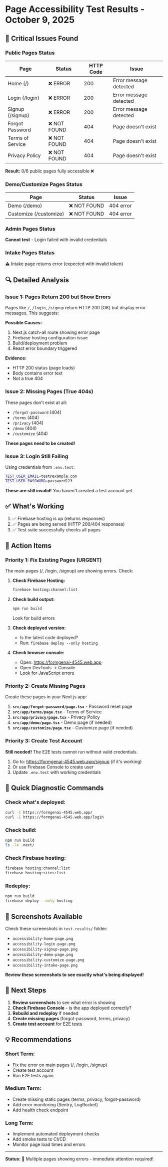 # Page Accessibility Test Results - October 9, 2025

## 🔴 Critical Issues Found

### Public Pages Status

| Page | Status | HTTP Code | Issue |
|------|--------|-----------|-------|
| Home (/) | ❌ ERROR | 200 | Error message detected |
| Login (/login) | ❌ ERROR | 200 | Error message detected |
| Signup (/signup) | ❌ ERROR | 200 | Error message detected |
| Forgot Password | ❌ NOT FOUND | 404 | Page doesn't exist |
| Terms of Service | ❌ NOT FOUND | 404 | Page doesn't exist |
| Privacy Policy | ❌ NOT FOUND | 404 | Page doesn't exist |

**Result:** 0/6 public pages fully accessible ❌

### Demo/Customize Pages Status

| Page | Status | Issue |
|------|--------|-------|
| Demo (/demo) | ❌ NOT FOUND | 404 error |
| Customize (/customize) | ❌ NOT FOUND | 404 error |

### Admin Pages Status

**Cannot test** - Login failed with invalid credentials

### Intake Pages Status

⚠️ Intake page returns error (expected with invalid token)

## 🔍 Detailed Analysis

### Issue 1: Pages Return 200 but Show Errors

Pages like `/`, `/login`, `/signup` return HTTP 200 (OK) but display error messages. This suggests:

**Possible Causes:**
1. Next.js catch-all route showing error page
2. Firebase hosting configuration issue
3. Build/deployment problem
4. React error boundary triggered

**Evidence:**
- HTTP 200 status (page loads)
- Body contains error text
- Not a true 404

### Issue 2: Missing Pages (True 404s)

These pages don't exist at all:
- `/forgot-password` (404)
- `/terms` (404)
- `/privacy` (404)
- `/demo` (404)
- `/customize` (404)

**These pages need to be created!**

### Issue 3: Login Still Failing

Using credentials from `.env.test`:
```bash
TEST_USER_EMAIL=test@example.com
TEST_USER_PASSWORD=password123
```

**These are still invalid!** You haven't created a test account yet.

## ✅ What's Working

1. ✅ Firebase hosting is up (returns responses)
2. ✅ Pages are being served (HTTP 200/404 responses)
3. ✅ Test suite successfully checks all pages

## 🚀 Action Items

### Priority 1: Fix Existing Pages (URGENT)

The main pages (/, /login, /signup) are showing errors. Check:

1. **Check Firebase Hosting:**
   ```bash
   firebase hosting:channel:list
   ```

2. **Check build output:**
   ```bash
   npm run build
   ```
   Look for build errors

3. **Check deployed version:**
   - Is the latest code deployed?
   - Run: `firebase deploy --only hosting`

4. **Check browser console:**
   - Open: https://formgenai-4545.web.app
   - Open DevTools → Console
   - Look for JavaScript errors

### Priority 2: Create Missing Pages

Create these pages in your Next.js app:

1. **`src/app/forgot-password/page.tsx`** - Password reset page
2. **`src/app/terms/page.tsx`** - Terms of Service
3. **`src/app/privacy/page.tsx`** - Privacy Policy
4. **`src/app/demo/page.tsx`** - Demo page (if needed)
5. **`src/app/customize/page.tsx`** - Customize page (if needed)

### Priority 3: Create Test Account

**Still needed!** The E2E tests cannot run without valid credentials.

1. Go to: https://formgenai-4545.web.app/signup (if it's working)
2. Or use Firebase Console to create user
3. Update `.env.test` with working credentials

## 🔧 Quick Diagnostic Commands

### Check what's deployed:
```bash
curl -I https://formgenai-4545.web.app/
curl -I https://formgenai-4545.web.app/login
```

### Check build:
```bash
npm run build
ls -la .next/
```

### Check Firebase hosting:
```bash
firebase hosting:channel:list
firebase hosting:sites:list
```

### Redeploy:
```bash
npm run build
firebase deploy --only hosting
```

## 📸 Screenshots Available

Check these screenshots in `test-results/` folder:
- `accessibility-home-page.png`
- `accessibility-login-page.png`
- `accessibility-signup-page.png`
- `accessibility-demo-page.png`
- `accessibility-customize-page.png`
- `accessibility-intake-page.png`

**Review these screenshots to see exactly what's being displayed!**

## 🎯 Next Steps

1. **Review screenshots** to see what error is showing
2. **Check Firebase Console** - is the app deployed correctly?
3. **Rebuild and redeploy** if needed
4. **Create missing pages** (forgot-password, terms, privacy)
5. **Create test account** for E2E tests

## 💡 Recommendations

### Short Term:
- Fix the error on main pages (/, /login, /signup)
- Create test account
- Run E2E tests again

### Medium Term:
- Create missing static pages (terms, privacy, forgot-password)
- Add error monitoring (Sentry, LogRocket)
- Add health check endpoint

### Long Term:
- Implement automated deployment checks
- Add smoke tests to CI/CD
- Monitor page load times and errors

---

**Status:** 🔴 Multiple pages showing errors - immediate attention required!
